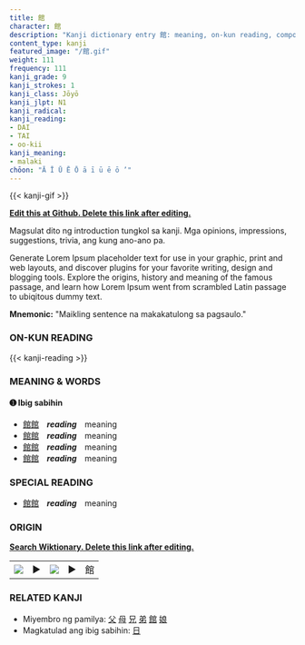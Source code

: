 ```yaml
---
title: 館
character: 館
description: "Kanji dictionary entry 館: meaning, on-kun reading, compounds, origin, related kanji"
content_type: kanji
featured_image: "/館.gif"
weight: 111
frequency: 111
kanji_grade: 9
kanji_strokes: 1
kanji_class: Jōyō
kanji_jlpt: N1
kanji_radical: 
kanji_reading: 
- DAI
- TAI
- oo-kii
kanji_meaning:
- malaki
chōon: "Ā Ī Ū Ē Ō ā ī ū ē ō ’"
---
```

[//]: # (Don't edit the line below. Kanji animated GIF code is automatically generated.)
{{< kanji-gif >}}

[//]: # (Edit below this line.)

**[Edit this at Github. Delete this link after editing.](https://github.com/tim0g/tim/tree/main/content/kanji/館/index.md)**

Magsulat dito ng introduction tungkol sa kanji. Mga opinions, impressions, suggestions, trivia, ang kung ano-ano pa.

Generate Lorem Ipsum placeholder text for use in your graphic, print and web layouts, and discover plugins for your favorite writing, design and blogging tools. Explore the origins, history and meaning of the famous passage, and learn how Lorem Ipsum went from scrambled Latin passage to ubiqitous dummy text.
 
**Mnemonic:** "Maikling sentence na makakatulong sa pagsaulo."

### ON-KUN READING

[//]: # (Don't edit the line below. ON-KUN READING code is automatically generated.)
{{< kanji-reading >}}

### MEANING & WORDS

#### ➊ **Ibig sabihin**
  - [館](../館)[館](../館)　***reading***　meaning
  - [館](../館)[館](../館)　***reading***　meaning
  - [館](../館)[館](../館)　***reading***　meaning
  - [館](../館)[館](../館)　***reading***　meaning

### SPECIAL READING
  - [館](../館)[館](../館)　***reading***　meaning

### ORIGIN

**[Search Wiktionary. Delete this link after editing.](https://wiktionary.org/wiki/館)**
<table class="kanji-table"><tr><td>
<img src="60px-館-bronze.svg.png">
</td><td>▶</td><td>
<img src="60px-館-oracle.svg.png">
</td><td>▶</td>
<td class="kanji-origin">館</td>
</tr></table>

### RELATED KANJI
- Miyembro ng pamilya: [父](../父) [母](../母) [兄](../兄) [弟](../弟) [館](../館) [娘](../娘)
- Magkatulad ang ibig sabihin: [日](../日)
